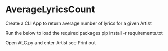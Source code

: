 # AverageLyricsCount
Create a CLI App to return average number of lyrics for a given Artist

Run the below to load the required packages
    pip install -r requirements.txt 

Open ALC.py and enter Artist see Print out